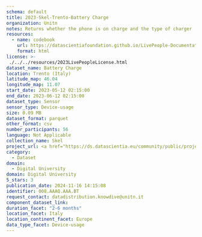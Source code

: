 ```yaml
---
schema: default
title: 2023-Skel-Trento-Battery Charge
organization: Unitn
notes: Returns whether the phone is on charge and the type of charger
resources:
  - name: codebook
    url: https://datascientiafoundation.github.io/LivePeople-Documentation/codebooks/2023_SKEL_Trento_batterycharge.html
    format: html
license: >-
 ./../../resources/2023LivePeopleLicense.html
dataset_name: Battery Charge
location: Trento (Italy)
latitude_map: 46.04
longitude_map: 11.07
start_date: 2023-05-12 02:15:00
end_date: 2023-06-12 02:15:00
dataset_type: Sensor
sensor_type: Device-usage
size: 0.09 MB
dataset_format: parquet
other_format: csv
number_participants: 56
language: Not Applicable
collection_name: Skel
project_url: <a href="https://ds.datascientia.eu/community/public/projects/">https://ds.datascientia.eu/community/public/projects/</a>
category: 
  - Dataset
domain: 
  - Digital University
domain: Digital University
5_stars: 3
publication_date: 2024-11-16 14:15:08
identifier: 008.AAAQ.AAA.BT
request_contact: datadistribution.knowdive@unitn.it
component_dataset_link: 
duration_facet: "2-6 months"
location_facet: Italy
location_continent_facet: Europe
data_type_facet: Device-usage
---
```


